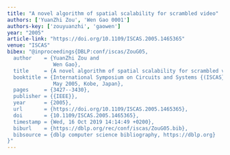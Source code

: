 ```yaml
---
title: "A novel algorithm of spatial scalability for scrambled video"
authors: ['YuanZhi Zou', 'Wen Gao 0001']
authors-key: ['zouyuanzhi', 'gaowen']
year: "2005"
article-link: "https://doi.org/10.1109/ISCAS.2005.1465365"
venue: "ISCAS"
bibex: "@inproceedings{DBLP:conf/iscas/ZouG05,
  author    = {YuanZhi Zou and
               Wen Gao},
  title     = {A novel algorithm of spatial scalability for scrambled video},
  booktitle = {International Symposium on Circuits and Systems {(ISCAS} 2005), 23-26
               May 2005, Kobe, Japan},
  pages     = {3427--3430},
  publisher = {{IEEE}},
  year      = {2005},
  url       = {https://doi.org/10.1109/ISCAS.2005.1465365},
  doi       = {10.1109/ISCAS.2005.1465365},
  timestamp = {Wed, 16 Oct 2019 14:14:49 +0200},
  biburl    = {https://dblp.org/rec/conf/iscas/ZouG05.bib},
  bibsource = {dblp computer science bibliography, https://dblp.org}
}"
---
```

